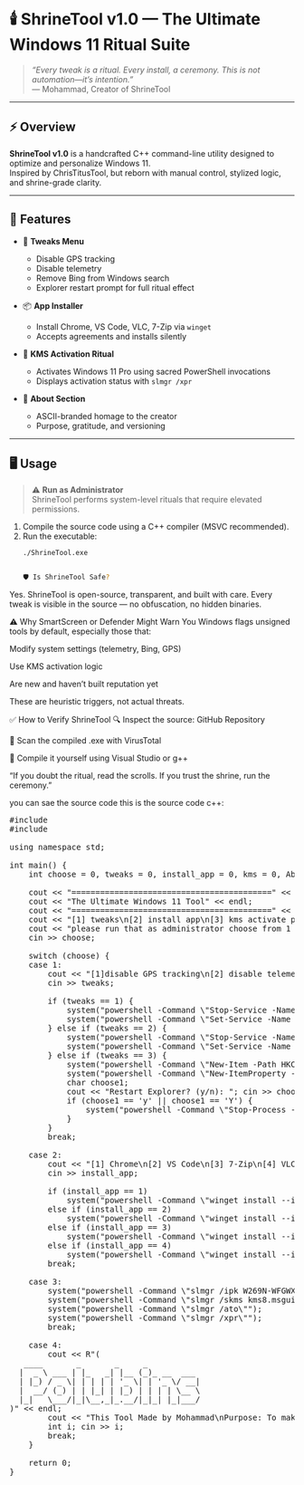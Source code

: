 # 🕯️ ShrineTool v1.0 — The Ultimate Windows 11 Ritual Suite

> _“Every tweak is a ritual. Every install, a ceremony. This is not automation—it’s intention.”_  
> — Mohammad, Creator of ShrineTool

---

## ⚡ Overview

**ShrineTool v1.0** is a handcrafted C++ command-line utility designed to optimize and personalize Windows 11.  
Inspired by ChrisTitusTool, but reborn with manual control, stylized logic, and shrine-grade clarity.

---

## 🧰 Features

- 🔧 **Tweaks Menu**  
  - Disable GPS tracking  
  - Disable telemetry  
  - Remove Bing from Windows search  
  - Explorer restart prompt for full ritual effect

- 📦 **App Installer**  
  - Install Chrome, VS Code, VLC, 7-Zip via `winget`  
  - Accepts agreements and installs silently

- 🔐 **KMS Activation Ritual**  
  - Activates Windows 11 Pro using sacred PowerShell invocations  
  - Displays activation status with `slmgr /xpr`

- 🧾 **About Section**  
  - ASCII-branded homage to the creator  
  - Purpose, gratitude, and versioning

---

## 🖥️ Usage

> ⚠️ **Run as Administrator**  
> ShrineTool performs system-level rituals that require elevated permissions.

1. Compile the source code using a C++ compiler (MSVC recommended).
2. Run the executable:
   ```bash
   ./ShrineTool.exe


   🛡️ Is ShrineTool Safe?
Yes. ShrineTool is open-source, transparent, and built with care. Every tweak is visible in the source — no obfuscation, no hidden binaries.

⚠️ Why SmartScreen or Defender Might Warn You
Windows flags unsigned tools by default, especially those that:

Modify system settings (telemetry, Bing, GPS)

Use KMS activation logic

Are new and haven’t built reputation yet

These are heuristic triggers, not actual threats.

✅ How to Verify ShrineTool
🔍 Inspect the source: GitHub Repository

🧪 Scan the compiled .exe with VirusTotal

🧵 Compile it yourself using Visual Studio or g++

“If you doubt the ritual, read the scrolls. If you trust the shrine, run the ceremony.”

you can sae the source code this is the source code c++:

<pre lang="markdown">
#include <iostream>
#include <windows.h>

using namespace std;

int main() {
    int choose = 0, tweaks = 0, install_app = 0, kms = 0, About = 0;

    cout << "==========================================" << endl;
    cout << "The Ultimate Windows 11 Tool" << endl;
    cout << "==========================================" << endl;
    cout << "[1] tweaks\n[2] install app\n[3] kms activate pro edition\n[4] About" << endl;
    cout << "please run that as administrator choose from 1 to 4:" << endl;
    cin >> choose;

    switch (choose) {
    case 1:
        cout << "[1]disable GPS tracking\n[2] disable telemetry\n[3] disable Bing from search" << endl;
        cin >> tweaks;

        if (tweaks == 1) {
            system("powershell -Command \"Stop-Service -Name lfsvc -Force\"");
            system("powershell -Command \"Set-Service -Name lfsvc -StartupType Disabled\"");
        } else if (tweaks == 2) {
            system("powershell -Command \"Stop-Service -Name diagtrack -Force\"");
            system("powershell -Command \"Set-Service -Name diagtrack -StartupType Disabled\"");
        } else if (tweaks == 3) {
            system("powershell -Command \"New-Item -Path HKCU:\\Software\\Policies\\Microsoft\\Windows\\Explorer -Force\"");
            system("powershell -Command \"New-ItemProperty -Path 'HKCU:\\Software\\Policies\\Microsoft\\Windows\\Explorer' -Name 'DisableSearchBoxSuggestions' -Value 1 -PropertyType DWord -Force\"");
            char choose1;
            cout << "Restart Explorer? (y/n): "; cin >> choose1;
            if (choose1 == 'y' || choose1 == 'Y') {
                system("powershell -Command \"Stop-Process -Name explorer -Force\"");
            }
        }
        break;

    case 2:
        cout << "[1] Chrome\n[2] VS Code\n[3] 7-Zip\n[4] VLC" << endl;
        cin >> install_app;

        if (install_app == 1)
            system("powershell -Command \"winget install --id Google.Chrome -e --accept-package-agreements --accept-source-agreements\"");
        else if (install_app == 2)
            system("powershell -Command \"winget install --id Microsoft.VisualStudioCode -e --accept-package-agreements --accept-source-agreements\"");
        else if (install_app == 3)
            system("powershell -Command \"winget install --id 7zip.7zip -e --accept-package-agreements --accept-source-agreements\"");
        else if (install_app == 4)
            system("powershell -Command \"winget install --id VideoLAN.VLC -e --accept-package-agreements --accept-source-agreements\"");
        break;

    case 3:
        system("powershell -Command \"slmgr /ipk W269N-WFGWX-YVC9B-4J6C9-T83GX\"");
        system("powershell -Command \"slmgr /skms kms8.msguides.com\"");
        system("powershell -Command \"slmgr /ato\"");
        system("powershell -Command \"slmgr /xpr\"");
        break;

    case 4:
        cout << R"(
   ____       _       _     _           
  |  _ \ ___ | |_   _| |__ (_)_ __  ___ 
  | |_) / _ \| | | | | '_ \| | '_ \/ __|
  |  __/ (_) | | |_| | |_) | | | | \__ \
  |_|   \___/|_|\__,_|_.__/|_|_| |_|___/
)" << endl;
        cout << "This Tool Made by Mohammad\nPurpose: To make Windows 11 better\nThanks to everyone using ShrineTool\nVersion 1.0" << endl;
        int i; cin >> i;
        break;
    }

    return 0;
}
